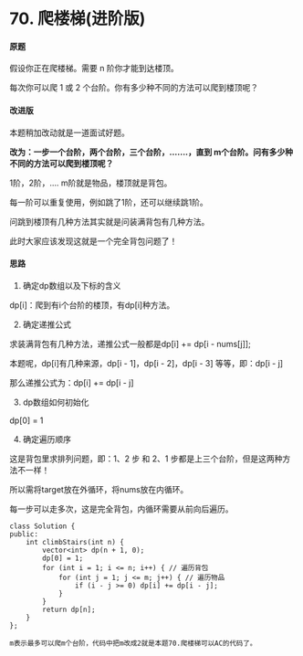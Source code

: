# 70. 爬楼梯(进阶版)

#### 原题

假设你正在爬楼梯。需要 n 阶你才能到达楼顶。

每次你可以爬 1 或 2 个台阶。你有多少种不同的方法可以爬到楼顶呢？

#### 改进版

本题稍加改动就是一道面试好题。

**改为：一步一个台阶，两个台阶，三个台阶，.......，直到 m个台阶。问有多少种不同的方法可以爬到楼顶呢？**

1阶，2阶，.... m阶就是物品，楼顶就是背包。

每一阶可以重复使用，例如跳了1阶，还可以继续跳1阶。

问跳到楼顶有几种方法其实就是问装满背包有几种方法。

此时大家应该发现这就是一个完全背包问题了！

#### 思路

1. 确定dp数组以及下标的含义

dp[i]：爬到有i个台阶的楼顶，有dp[i]种方法。

2. 确定递推公式

求装满背包有几种方法，递推公式一般都是dp[i] += dp[i - nums[j]];

本题呢，dp[i]有几种来源，dp[i - 1]，dp[i - 2]，dp[i - 3] 等等，即：dp[i - j]

那么递推公式为：dp[i] += dp[i - j]

3. dp数组如何初始化

dp[0] = 1

4. 确定遍历顺序

这是背包里求排列问题，即：1、2 步 和 2、1 步都是上三个台阶，但是这两种方法不一样！

所以需将target放在外循环，将nums放在内循环。

每一步可以走多次，这是完全背包，内循环需要从前向后遍历。

    class Solution {
    public:
        int climbStairs(int n) {
            vector<int> dp(n + 1, 0);
            dp[0] = 1;
            for (int i = 1; i <= n; i++) { // 遍历背包
                for (int j = 1; j <= m; j++) { // 遍历物品
                    if (i - j >= 0) dp[i] += dp[i - j];
                }
            }
            return dp[n];
        }
    };
    
    m表示最多可以爬m个台阶，代码中把m改成2就是本题70.爬楼梯可以AC的代码了。
